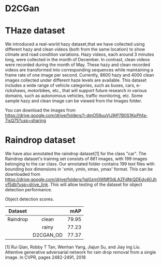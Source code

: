 # D2CGan

# THaze dataset

We introduced a real-world hazy dataset,that we have collected  using different hazy and clean videos (both from the same  location) to show climate and road condition variations. Hazy videos, each around 3 minutes long, were collected in the month of December. In contrast, clean videos were recorded during the month of May. These hazy and clean recorded videos are transformed into corresponding sequences while maintaining a frame rate of one image per second. Currently, 8600 hazy and 4000 clean images collected under different haze levels are available. This dataset includes a wide range of vehicle categories, such as buses, cars, e-rickshaws, motorbikes, etc., that will support future research in various domains, such as autonomous vehicles, traffic monitoring, etc. Some sample hazy and clean image can be viewed from the Images folder.


You can download the images from https://drive.google.com/drive/folders/1-dmO59uuVjJ9jP7B0S1KpPhfa-7isQ75?usp=sharing

# Raindrop dataset

We have also annotated the raindrop dataset[1] for the class "car". The Raindrop dataset's training set consists of 861 images, with 199 images belonging to the car class. Our annotated folder contains 199 text files with bounding box dimensions in 'xmin, ymin, xmax, ymax' format. This can be downloaded from https://drive.google.com/drive/folders/1qjGzm0WMf0dLAZFdNrQDEdv40Jhvf5db?usp=drive_link .This will allow testing of the dataset for object detection performance. 

Object detection scores.

| Dataset      |           | mAP  |
| ------------- |:-------------:| -----:|
|Raindrop     | clean | 79.95 |
|       | rainy      |   77.23 |
|  | D2CGAN_OD      |   77.37 |


[1]  Rui Qian, Robby T Tan, Wenhan Yang, Jiajun Su, and Jiay ing Liu. Attentive generative adversarial network for rain drop removal from a single image. In CVPR, pages 2482-2491, 2018
